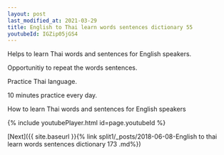 ```yaml
---
layout: post
last_modified_at: 2021-03-29
title: English to Thai learn words sentences dictionary 55 
youtubeId: IGZip05jGS4
---
```

 
 
Helps to learn Thai words and sentences for English speakers.

Opportunitiy to repeat the words sentences. 

Practice Thai language. 
 
10 minutes practice every day. 
 
How to learn Thai words and sentences for English speakers 
 
{% include youtubePlayer.html id=page.youtubeId %}
 
 
[Next]({{ site.baseurl }}{% link  split1/_posts/2018-06-08-English to thai learn words sentences dictionary 173 .md%})
 
